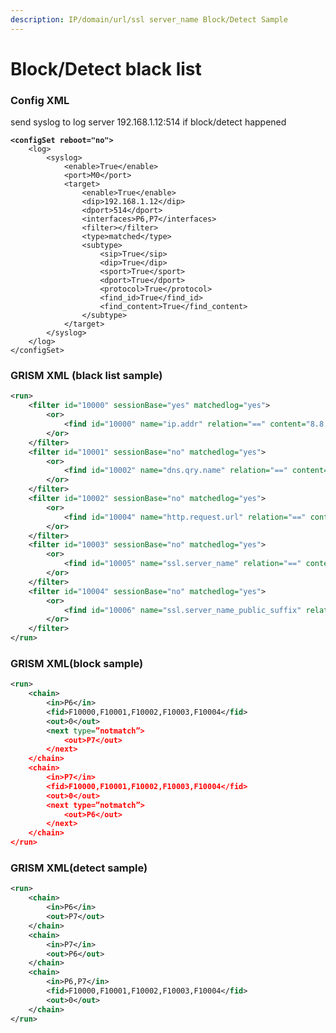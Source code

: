 ```yaml
---
description: IP/domain/url/ssl server_name Block/Detect Sample
---
```


# Block/Detect black list

### Config XML

send syslog to log server 192.168.1.12:514 if block/detect happened

<pre class="language-xml"><code class="lang-xml"><strong>&#x3C;configSet reboot="no">
</strong>    &#x3C;log>
        &#x3C;syslog>
            &#x3C;enable>True&#x3C;/enable>
            &#x3C;port>M0&#x3C;/port>
            &#x3C;target>
                &#x3C;enable>True&#x3C;/enable>
                &#x3C;dip>192.168.1.12&#x3C;/dip>
                &#x3C;dport>514&#x3C;/dport>
                &#x3C;interfaces>P6,P7&#x3C;/interfaces>
                &#x3C;filter>&#x3C;/filter>
                &#x3C;type>matched&#x3C;/type>
                &#x3C;subtype>
                    &#x3C;sip>True&#x3C;/sip>
                    &#x3C;dip>True&#x3C;/dip>
                    &#x3C;sport>True&#x3C;/sport>
                    &#x3C;dport>True&#x3C;/dport>
                    &#x3C;protocol>True&#x3C;/protocol>
                    &#x3C;find_id>True&#x3C;/find_id>
                    &#x3C;find_content>True&#x3C;/find_content>
                &#x3C;/subtype>
            &#x3C;/target>
        &#x3C;/syslog>
    &#x3C;/log>
&#x3C;/configSet>
</code></pre>

### GRISM XML (black list sample)

```xml
<run>
    <filter id="10000" sessionBase="yes" matchedlog="yes">
        <or>
            <find id="10000" name="ip.addr" relation="==" content="8.8.8.8"/>
        </or>
    </filter>
    <filter id="10001" sessionBase="no" matchedlog="yes">
        <or>
            <find id="10002" name="dns.qry.name" relation="==" content="www.cittv.com.tw"/>
        </or>
    </filter>
    <filter id="10002" sessionBase="no" matchedlog="yes">
        <or>
            <find id="10004" name="http.request.url" relation="==" content="www.whitehollowtransport.com/current-elliott-c-89.html" />
        </or>
    </filter>
    <filter id="10003" sessionBase="no" matchedlog="yes">
        <or>
            <find id="10005" name="ssl.server_name" relation="==" content="facebook.com" />
        </or>
    </filter>
    <filter id="10004" sessionBase="no" matchedlog="yes">
        <or>
            <find id="10006" name="ssl.server_name_public_suffix" relation="==" content=" *.googlevideo.com" />
        </or>
    </filter>
</run>
```

### GRISM XML(block sample)

```xml
<run>
    <chain>
        <in>P6</in>
        <fid>F10000,F10001,F10002,F10003,F10004</fid>
        <out>0</out>
        <next type=”notmatch”>
            <out>P7</out>
        </next>
    </chain>
    <chain>
        <in>P7</in>
        <fid>F10000,F10001,F10002,F10003,F10004</fid>
        <out>0</out>
        <next type=”notmatch”>
            <out>P6</out>
        </next>
    </chain>
</run>
```

### GRISM XML(detect sample)

```xml
<run>
    <chain>
        <in>P6</in>
        <out>P7</out>
    </chain>
    <chain>
        <in>P7</in>
        <out>P6</out>
    </chain>
    <chain>
        <in>P6,P7</in>
        <fid>F10000,F10001,F10002,F10003,F10004</fid>
        <out>0</out>
    </chain>
</run>
```
